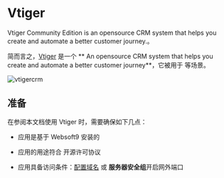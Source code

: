 # Vtiger

Vtiger Community Edition is an opensource CRM system that helps you create and automate a better customer journey.。  

简而言之，[Vtiger](https://www.vtiger.com/) 是一个 ** An opensource CRM system that helps you create and automate a better customer journey**，它被用于  等场景。   


![vtigercrm](http://libs.websoft9.com/Websoft9/DocsPicture/zh/vtigercrm/vtigercrm-backend-websoft9.png)


## 准备

在参阅本文档使用 Vtiger 时，需要确保如下几点：

- 应用是基于 Websoft9 安装的

- 应用的用途符合 [](https://some_license_url) 开源许可协议

- 应用具备访问条件：[配置域名](./guide/appsetdomain) 或 **服务器安全组**开启网外端口